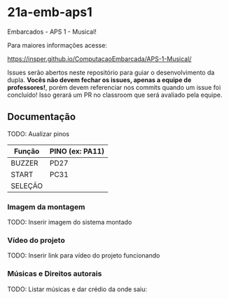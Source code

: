 # 21a-emb-aps1

Embarcados - APS 1 - Musical!

Para maiores informações acesse:

https://insper.github.io/ComputacaoEmbarcada/APS-1-Musical/

Issues serão abertos neste repositório para guiar o desenvolvimento
da dupla. **Vocês não devem fechar os issues, apenas a equipe de professores!**, porém devem referenciar nos commits quando um issue 
foi concluído! Isso gerará um PR no classroom que será avaliado pela equipe.

## Documentação

TODO: Aualizar pinos

| Função  | PINO (ex: PA11) |
|---------|-----------------|
| BUZZER  |      PD27       |
| START   |    PC31         |
| SELEÇÃO |                 |

### Imagem da montagem

TODO: Inserir imagem do sistema montado

### Vídeo do projeto

TODO: Inserir link para vídeo do projeto funcionando

### Músicas e Direitos autorais

TODO: Listar músicas e dar crédio da onde saiu:
